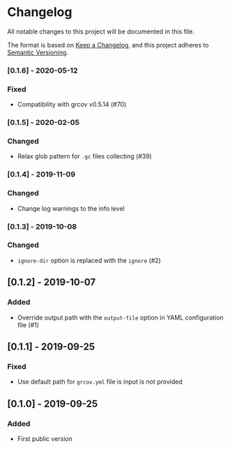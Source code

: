 # Changelog
All notable changes to this project will be documented in this file.

The format is based on [Keep a Changelog](https://keepachangelog.com/en/1.0.0/),
and this project adheres to [Semantic Versioning](https://semver.org/spec/v2.0.0.html).

### [0.1.6] - 2020-05-12

### Fixed

- Compatibility with grcov v0.5.14 (#70)

### [0.1.5] - 2020-02-05

### Changed

- Relax glob pattern for `.gc` files collecting (#39)

### [0.1.4] - 2019-11-09

### Changed

- Change log warnings to the info level

### [0.1.3] - 2019-10-08

### Changed

- `ignore-dir` option is replaced with the `ignore` (#2)

## [0.1.2] - 2019-10-07

### Added

- Override output path with the `output-file` option in YAML configuration file (#1)

## [0.1.1] - 2019-09-25

### Fixed

- Use default path for `grcov.yml` file is input is not provided

## [0.1.0] - 2019-09-25

### Added

- First public version
